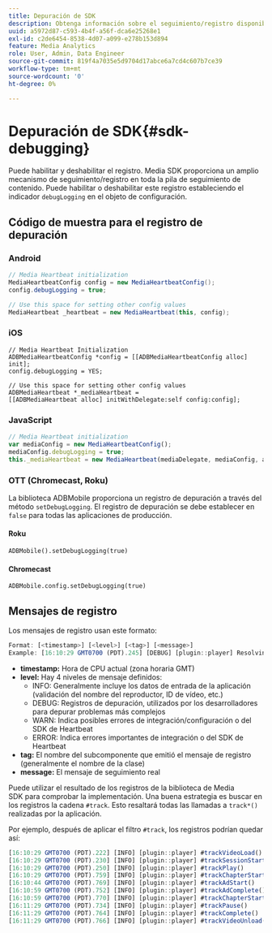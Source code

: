 ```yaml
---
title: Depuración de SDK
description: Obtenga información sobre el seguimiento/registro disponible en Media SDK.
uuid: a5972d87-c593-4b4f-a56f-dca6e25268e1
exl-id: c2de6454-8538-4d07-a099-e278b153d894
feature: Media Analytics
role: User, Admin, Data Engineer
source-git-commit: 819f4a7035e5d9704d17abce6a7cd4c607b7ce39
workflow-type: tm+mt
source-wordcount: '0'
ht-degree: 0%

---
```


# Depuración de SDK{#sdk-debugging}

Puede habilitar y deshabilitar el registro. Media SDK proporciona un amplio mecanismo de seguimiento/registro en toda la pila de seguimiento de contenido. Puede habilitar o deshabilitar este registro estableciendo el indicador `debugLogging` en el objeto de configuración.

## Código de muestra para el registro de depuración

### Android

```java
// Media Heartbeat initialization
MediaHeartbeatConfig config = new MediaHeartbeatConfig();
config.debugLogging = true;

// Use this space for setting other config values
MediaHeartbeat _heartbeat = new MediaHeartbeat(this, config);
```

### iOS

```
// Media Heartbeat Initialization
ADBMediaHeartbeatConfig *config = [[ADBMediaHeartbeatConfig alloc] init];
config.debugLogging = YES;

// Use this space for setting other config values
ADBMediaHeartbeat *_mediaHeartbeat =  
[[ADBMediaHeartbeat alloc] initWithDelegate:self config:config];
```

### JavaScript

```js
// Media Heartbeat initialization
var mediaConfig = new MediaHeartbeatConfig();
mediaConfig.debugLogging = true;
this._mediaHeartbeat = new MediaHeartbeat(mediaDelegate, mediaConfig, appMeasurement);
```

### OTT (Chromecast, Roku)

La biblioteca ADBMobile proporciona un registro de depuración a través del método `setDebugLogging`. El registro de depuración se debe establecer en `false` para todas las aplicaciones de producción.

#### Roku

```
ADBMobile().setDebugLogging(true)
```

#### Chromecast

```
ADBMobile.config.setDebugLogging(true)
```

## Mensajes de registro

Los mensajes de registro usan este formato:

```js
Format: [<timestamp>] [<level>] [<tag>] [<message>]
Example: [16:10:29 GMT­0700 (PDT).245] [DEBUG] [plugin::player] Resolving qos.startupTime: 0
```

* **timestamp:** Hora de CPU actual (zona horaria GMT)
* **level:** Hay 4 niveles de mensaje definidos:
   * INFO: Generalmente incluye los datos de entrada de la aplicación (validación del nombre del reproductor, ID de vídeo, etc.)
   * DEBUG: Registros de depuración, utilizados por los desarrolladores para depurar problemas más complejos
   * WARN: Indica posibles errores de integración/configuración o del SDK de Heartbeat
   * ERROR: Indica errores importantes de integración o del SDK de Heartbeat
* **tag:** El nombre del subcomponente que emitió el mensaje de registro (generalmente el nombre de la clase)
* **message:** El mensaje de seguimiento real

Puede utilizar el resultado de los registros de la biblioteca de Media SDK para comprobar la implementación. Una buena estrategia es buscar en los registros la cadena `#track`. Esto resaltará todas las llamadas a `track*()` realizadas por la aplicación.

Por ejemplo, después de aplicar el filtro `#track`, los registros podrían quedar así:

```js
[16:10:29 GMT­0700 (PDT).222] [INFO] [plugin::player] #trackVideoLoad()
[16:10:29 GMT­0700 (PDT).230] [INFO] [plugin::player] #trackSessionStart()
[16:10:29 GMT­0700 (PDT).250] [INFO] [plugin::player] #trackPlay()
[16:10:29 GMT­0700 (PDT).759] [INFO] [plugin::player] #trackChapterStart()
[16:10:44 GMT­0700 (PDT).769] [INFO] [plugin::player] #trackAdStart()
[16:10:59 GMT­0700 (PDT).752] [INFO] [plugin::player] #trackAdComplete()
[16:10:59 GMT­0700 (PDT).770] [INFO] [plugin::player] #trackChapterStart()
[16:11:29 GMT­0700 (PDT).734] [INFO] [plugin::player] #trackPause()
[16:11:29 GMT­0700 (PDT).764] [INFO] [plugin::player] #trackComplete()
[16:11:29 GMT­0700 (PDT).766] [INFO] [plugin::player] #trackVideoUnload()
```
